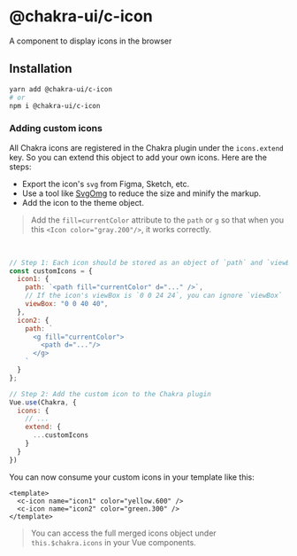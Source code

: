 # @chakra-ui/c-icon

A component to display icons in the browser

## Installation

```sh
yarn add @chakra-ui/c-icon
# or
npm i @chakra-ui/c-icon
```

### Adding custom icons
All Chakra icons are registered in the Chakra plugin under the `icons.extend` key. So you
can extend this object to add your own icons. Here are the steps:

- Export the icon's `svg` from Figma, Sketch, etc.
- Use a tool like [SvgOmg](https://svgomg.firebaseapp.com) to reduce the size
  and minify the markup.
- Add the icon to the theme object.

> Add the `fill=currentColor` attribute to the `path` or `g` so that when you
> this `<Icon color="gray.200"/>`, it works correctly.

<br />

```js
// Step 1: Each icon should be stored as an object of `path` and `viewBox`
const customIcons = {
  icon1: {
    path: `<path fill="currentColor" d="..." />`,
    // If the icon's viewBox is `0 0 24 24`, you can ignore `viewBox`
    viewBox: "0 0 40 40",
  },
  icon2: {
    path: `
      <g fill="currentColor">
        <path d="..."/>
      </g>
    `
  }
};

// Step 2: Add the custom icon to the Chakra plugin
Vue.use(Chakra, {
  icons: {
    // ...
    extend: {
      ...customIcons
    }
  }
})
```

You can now consume your custom icons in your template like this:

```vue
<template>
  <c-icon name="icon1" color="yellow.600" />
  <c-icon name="icon2" color="green.300" />
</template>
```

> You can access the full merged icons object under `this.$chakra.icons` in your Vue components.
